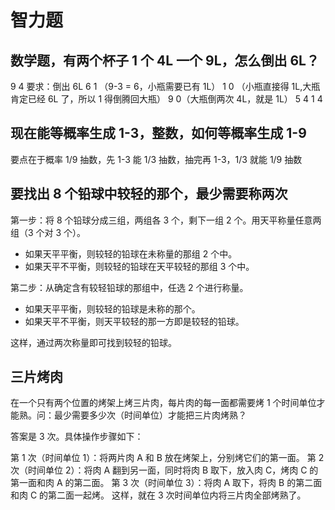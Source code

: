 # 智力题

## 数学题，有两个杯子 1 个 4L 一个 9L，怎么倒出 6L？

9 4 要求：倒出 6L
6 1 （9-3 = 6，小瓶需要已有 1L）
1 0 （小瓶直接得 1L,大瓶肯定已经 6L 了，所以 1 得倒腾回大瓶）
9 0（大瓶倒两次 4L，就是 1L）
5 4
1 4

## 现在能等概率生成 1-3，整数，如何等概率生成 1-9

要点在于概率 1/9 抽数，先 1-3 能 1/3 抽数，抽完再 1-3，1/3 就能 1/9 抽数

## 要找出 8 个铅球中较轻的那个，最少需要称两次

第一步：将 8 个铅球分成三组，两组各 3 个，剩下一组 2 个。用天平称量任意两组（3 个对 3 个）。

- 如果天平平衡，则较轻的铅球在未称量的那组 2 个中。
- 如果天平不平衡，则较轻的铅球在天平较轻的那组 3 个中。

第二步：从确定含有较轻铅球的那组中，任选 2 个进行称量。

- 如果天平平衡，则较轻的铅球是未称的那个。
- 如果天平不平衡，则天平较轻的那一方即是较轻的铅球。

这样，通过两次称量即可找到较轻的铅球。

## 三片烤肉

在一个只有两个位置的烤架上烤三片肉，每片肉的每一面都需要烤 1 个时间单位才能熟。问：最少需要多少次（时间单位）才能把三片肉烤熟？

答案是 3 次。具体操作步骤如下：

第 1 次（时间单位 1）：将两片肉 A 和 B 放在烤架上，分别烤它们的第一面。
第 2 次（时间单位 2）：将肉 A 翻到另一面，同时将肉 B 取下，放入肉 C，烤肉 C 的第一面和肉 A 的第二面。
第 3 次（时间单位 3）：将肉 A 取下，将肉 B 的第二面和肉 C 的第二面一起烤。
这样，就在 3 次时间单位内将三片肉全部烤熟了。

